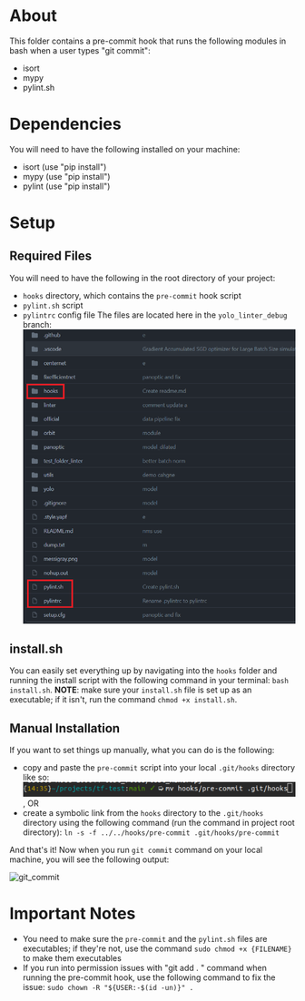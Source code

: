 # About 
This folder contains a pre-commit hook that runs the following 
modules in bash when a user types "git commit":
- isort
- mypy
- pylint.sh 

# Dependencies 
You will need to have the following installed on your machine:
- isort (use "pip install")
- mypy (use "pip install")
- pylint (use "pip install")

# Setup
## Required Files 
You will need to have the following in the root directory of your project:
- ```hooks``` directory, which contains the ```pre-commit``` hook script
- ```pylint.sh``` script
- ```pylintrc``` config file 
The files are located here in the ```yolo_linter_debug``` branch:
![necessary_files](./screenshots/necessary_files.png)

## install.sh
You can easily set everything up by navigating into the ```hooks``` folder and running the 
install script with the following command in your terminal: ```bash install.sh```. 
__NOTE__: make sure your ```install.sh``` file is set up as an executable; if it isn't, run
the command ```chmod +x install.sh```. 

## Manual Installation 
If you want to set things up manually, what you can do is the following:
- copy and paste the ```pre-commit``` script into your local ```.git/hooks``` directory like so:
![mv_command](./screenshots/mv_command.png)
, OR 
- create a symbolic link from the ```hooks``` directory to the ```.git/hooks``` directory
using the following command (run the command in project root directory):
```ln -s -f ../../hooks/pre-commit .git/hooks/pre-commit```

And that's it! Now when you run ```git commit``` command on your local machine, 
you will see the following output: 

![git_commit](./screenshots/git_commit.png)

# Important Notes
- You need to make sure the ```pre-commit``` and the ```pylint.sh``` files are 
executables; if they're not, use the command ```sudo chmod +x {FILENAME}``` to
make them executables
- If you run into permission issues with "git add . " command when running the pre-commit hook, 
use the following command to fix the issue: ```sudo chown -R "${USER:-$(id -un)}" . ```
